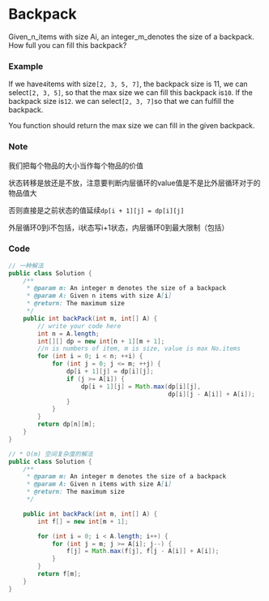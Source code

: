 # Backpack

Given\_n\_items with size Ai, an integer\_m\_denotes the size of a backpack. How full you can fill this backpack?

### Example

If we have`4`items with size`[2, 3, 5, 7]`, the backpack size is 11, we can select`[2, 3, 5]`, so that the max size we can fill this backpack is`10`. If the backpack size is`12`. we can select`[2, 3, 7]`so that we can fulfill the backpack.

You function should return the max size we can fill in the given backpack.

### Note

我们把每个物品的大小当作每个物品的价值

状态转移是放还是不放，注意要判断内层循环的value值是不是比外层循环对于的物品值大

否则直接是之前状态的值延续`dp[i + 1][j] = dp[i][j]`

外层循环0到i不包括，i状态写i+1状态，内层循环0到最大限制（包括）

### Code

```java
// 一种解法
public class Solution {
    /**
     * @param m: An integer m denotes the size of a backpack
     * @param A: Given n items with size A[i]
     * @return: The maximum size
     */
    public int backPack(int m, int[] A) {
        // write your code here
        int n = A.length;
        int[][] dp = new int[n + 1][m + 1];
        //n is numbers of item, m is size, value is max No.items
        for (int i = 0; i < n; ++i) {
            for (int j = 0; j <= m; ++j) {
                dp[i + 1][j] = dp[i][j];
                if (j >= A[i]) {
                    dp[i + 1][j] = Math.max(dp[i][j], 
                                            dp[i][j - A[i]] + A[i]);
                }
            }
        }
        return dp[n][m];
    }
}

// * O(m) 空间复杂度的解法
public class Solution {
    /**
     * @param m: An integer m denotes the size of a backpack
     * @param A: Given n items with size A[i]
     * @return: The maximum size
     */

    public int backPack(int m, int[] A) {
        int f[] = new int[m + 1];

        for (int i = 0; i < A.length; i++) {
            for (int j = m; j >= A[i]; j--) {
                f[j] = Math.max(f[j], f[j - A[i]] + A[i]);
            } 
        }
        return f[m];
    }
}
```



